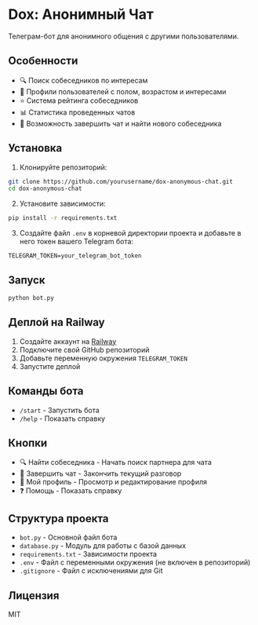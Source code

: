 # Dox: Анонимный Чат

Телеграм-бот для анонимного общения с другими пользователями.

## Особенности

- 🔍 Поиск собеседников по интересам
- 👤 Профили пользователей с полом, возрастом и интересами
- ⭐ Система рейтинга собеседников
- 📊 Статистика проведенных чатов
- 🔄 Возможность завершить чат и найти нового собеседника

## Установка

1. Клонируйте репозиторий:
```bash
git clone https://github.com/yourusername/dox-anonymous-chat.git
cd dox-anonymous-chat
```

2. Установите зависимости:
```bash
pip install -r requirements.txt
```

3. Создайте файл `.env` в корневой директории проекта и добавьте в него токен вашего Telegram бота:
```
TELEGRAM_TOKEN=your_telegram_bot_token
```

## Запуск

```bash
python bot.py
```

## Деплой на Railway

1. Создайте аккаунт на [Railway](https://railway.app/)
2. Подключите свой GitHub репозиторий
3. Добавьте переменную окружения `TELEGRAM_TOKEN`
4. Запустите деплой

## Команды бота

- `/start` - Запустить бота
- `/help` - Показать справку

## Кнопки

- 🔍 Найти собеседника - Начать поиск партнера для чата
- 🚫 Завершить чат - Закончить текущий разговор
- 👤 Мой профиль - Просмотр и редактирование профиля
- ❓ Помощь - Показать справку

## Структура проекта

- `bot.py` - Основной файл бота
- `database.py` - Модуль для работы с базой данных
- `requirements.txt` - Зависимости проекта
- `.env` - Файл с переменными окружения (не включен в репозиторий)
- `.gitignore` - Файл с исключениями для Git

## Лицензия

MIT 